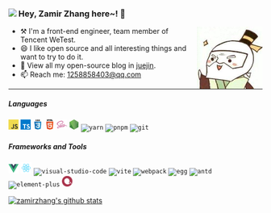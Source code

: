 ### <img src="https://emojis.slackmojis.com/emojis/images/1621024394/39092/cat-roll.gif?1621024394" width="28" /> Hey, Zamir Zhang here~! 👋

<img align="right" width="130" src="./assets/yeye (2).jpg">

- :hammer_and_pick: I'm a front-end engineer, team member of Tencent WeTest.
- 😄 I like open source and all interesting things and want to try to do it.
- 🌱 View all my open-source blog in [juejin](https://juejin.cn/user/88440035084071/posts).
- 📫 Reach me: 1258858403@qq.com
---
##### Languages
<!-- languages:start -->
<!-- prettier-ignore-start -->
<!-- markdownlint-disable -->
<code><img height="20" src="https://raw.githubusercontent.com/github/explore/80688e429a7d4ef2fca1e82350fe8e3517d3494d/topics/javascript/javascript.png" alt="javascript" /></code>
<code><img height="20" src="https://raw.githubusercontent.com/github/explore/80688e429a7d4ef2fca1e82350fe8e3517d3494d/topics/typescript/typescript.png" alt="typescript" /></code>
<code><img height="20" src="https://raw.githubusercontent.com/github/explore/80688e429a7d4ef2fca1e82350fe8e3517d3494d/topics/css/css.png" alt="css" /></code>
<code><img height="20" src="https://raw.githubusercontent.com/github/explore/80688e429a7d4ef2fca1e82350fe8e3517d3494d/topics/html/html.png" alt="html" /></code>
<code><img height="20" src="https://raw.githubusercontent.com/github/explore/80688e429a7d4ef2fca1e82350fe8e3517d3494d/topics/sass/sass.png" alt="sass" /></code>
<code><img height="20" src="https://raw.githubusercontent.com/github/explore/80688e429a7d4ef2fca1e82350fe8e3517d3494d/topics/nodejs/nodejs.png" alt="nodejs" /></code>
<code><img height="20" width="20" src="https://avatars.githubusercontent.com/u/22247014?s=200&v=4" alt="yarn" /></code>
<code><img height="20" src="https://d33wubrfki0l68.cloudfront.net/2f3acb83b7d2349f2194bc38c0f22f295908dc33/6a6e6/zh/img/pnpm-no-name-with-frame.svg" alt="pnpm" /></code>
<code><img height="22" src="https://git-scm.com/images/logos/logomark-orange@2x.png" alt="git" /></code>
<!-- markdownlint-restore -->
<!-- prettier-ignore-end -->
<!-- languages:end -->
##### Frameworks and Tools
<!-- tools:start -->
<!-- prettier-ignore-start -->
<!-- markdownlint-disable -->
<code><img height="20" src="https://raw.githubusercontent.com/github/explore/80688e429a7d4ef2fca1e82350fe8e3517d3494d/topics/vue/vue.png" alt="vue" /></code>
<code><img height="22" src="https://raw.githubusercontent.com/github/explore/80688e429a7d4ef2fca1e82350fe8e3517d3494d/topics/react/react.png"></code>
<code><img height="20" src="https://upload.wikimedia.org/wikipedia/commons/thumb/9/9a/Visual_Studio_Code_1.35_icon.svg/768px-Visual_Studio_Code_1.35_icon.svg.png?20210804221519" alt="visual-studio-code" /></code>
<code><img height="20" src="https://vitejs.dev/logo.svg" alt="vite" /></code>
<code><img height="22" src="https://webpack.js.org/icon-square-small.85ba630cf0c5f29ae3e3.svg" alt="webpack" /></code>
<code><img height="20" src="https://eggjs.github.io/logo.svg" alt="egg" /></code>
<code><img height="20" src="https://www.antdv.com/assets/logo.1ef800a8.svg" alt="antd" /></code>
<code><img height="20" src="https://avatars.githubusercontent.com/u/68583457?s=200&v=4" alt="element-plus" /></code>
<code><img height="21" src="./assets/echarts.png" alt="echarts" /></code>
<!-- markdownlint-restore -->
<!-- prettier-ignore-end -->
<!-- tools:end -->

[![zamirzhang's github stats](https://github-readme-stats.vercel.app/api?username=Zhangyao719&theme=default&show_icons=true&bg_color=30,11998e,44b984&title_color=fff&text_color=fff&icon_color=ffffff&include_all_commits=true)](https://github.com/chuzhixin/vue-admin-better)


<!--
**Zhangyao719/Zhangyao719** is a ✨ _special_ ✨ repository because its `README.md` (this file) appears on your GitHub profile.

Here are some ideas to get you started:
- :hammer_and_pick: TypeScript / Vue / Nodejs / Egg / vite/webpack / 
- 🔭 I am currently working on ...
- 🌱 I’m currently learning ...
- 👯 I’m looking to collaborate on ...
- 🤔 I’m looking for help with ...
- 💬 Ask me about ...
- 📫 How to reach me: ...
- 😄 Pronouns: ...
- ⚡ Fun fact: ...
-->

<!-- 环形图 ↓ -->
<!-- <img align="right" width="50%" src="https://github-readme-stats-ouuan.vercel.app/api?username=Zhangyao719&show_icons=true"> -->
<!-- <img align="right" width="50%" src="https://github-readme-stats-ouuan.vercel.app/api?username=Zhangyao719&theme=dark&show_icons=true"> -->

<!-- 折线图 ↓ -->
<!-- [![Activity graph](https://activity-graph.herokuapp.com/graph?username=Zhangyao719&theme=dracula)](https://github.com/ashutosh00710/github-readme-activity-graph)-->

